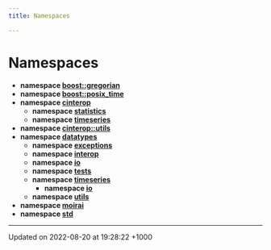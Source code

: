 ```yaml
---
title: Namespaces

---
```


# Namespaces




* **namespace [boost::gregorian](/uchronia-ts-doc/cpp/Namespaces/namespaceboost_1_1gregorian/)** 
* **namespace [boost::posix_time](/uchronia-ts-doc/cpp/Namespaces/namespaceboost_1_1posix__time/)** 
* **namespace [cinterop](/uchronia-ts-doc/cpp/Namespaces/namespacecinterop/)** 
    * **namespace [statistics](/uchronia-ts-doc/cpp/Namespaces/namespacecinterop_1_1statistics/)** 
    * **namespace [timeseries](/uchronia-ts-doc/cpp/Namespaces/namespacecinterop_1_1timeseries/)** 
* **namespace [cinterop::utils](/uchronia-ts-doc/cpp/Namespaces/namespacecinterop_1_1utils/)** 
* **namespace [datatypes](/uchronia-ts-doc/cpp/Namespaces/namespacedatatypes/)** 
    * **namespace [exceptions](/uchronia-ts-doc/cpp/Namespaces/namespacedatatypes_1_1exceptions/)** 
    * **namespace [interop](/uchronia-ts-doc/cpp/Namespaces/namespacedatatypes_1_1interop/)** 
    * **namespace [io](/uchronia-ts-doc/cpp/Namespaces/namespacedatatypes_1_1io/)** 
    * **namespace [tests](/uchronia-ts-doc/cpp/Namespaces/namespacedatatypes_1_1tests/)** 
    * **namespace [timeseries](/uchronia-ts-doc/cpp/Namespaces/namespacedatatypes_1_1timeseries/)** 
        * **namespace [io](/uchronia-ts-doc/cpp/Namespaces/namespacedatatypes_1_1timeseries_1_1io/)** 
    * **namespace [utils](/uchronia-ts-doc/cpp/Namespaces/namespacedatatypes_1_1utils/)** 
* **namespace [moirai](/uchronia-ts-doc/cpp/Namespaces/namespacemoirai/)** 
* **namespace [std](/uchronia-ts-doc/cpp/Namespaces/namespacestd/)** 



-------------------------------

Updated on 2022-08-20 at 19:28:22 +1000

